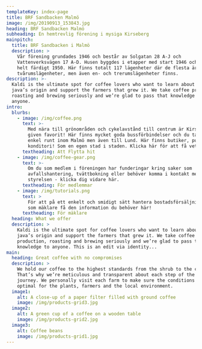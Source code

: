 ```yaml
---
templateKey: index-page
title: BRF Sandbacken Malmö
image: /img/20190913_153843.jpg
heading: BRF Sandbacken Malmö
subheading: En hemtrevlig förening i mysiga Kirseberg
mainpitch:
  title: BRF Sandbacken i Malmö
  description: >
    Vår förening grundades 1946 och består av Solgatan 28 A-J och
    Vattenverksvägen 17 A-D. Husen byggdes i etapper med start 1946 och stod
    helt färdigt 1950. Här finns totalt 117 lägenheter där de flesta är
    tvårumslägenheter, men även en- och trerumslägenheter finns.
description: >-
  Kaldi is the ultimate spot for coffee lovers who want to learn about their
  java’s origin and support the farmers that grew it. We take coffee production,
  roasting and brewing seriously and we’re glad to pass that knowledge to
  anyone.
intro:
  blurbs:
    - image: /img/coffee.png
      text: >-
        Med nära till grönområden och cykelavstånd till centrum är Kirseberg en
        given favorit! Här finns mycket goda bussförbindelser och du tar dig
        enkel runt inom Malmö men även till Lund. Här finns butiker, pubar och
        konditori! Som en egen stad i staden. Klicka här för att få veta mer.
      textheading: Att Flytta hit
    - image: /img/coffee-gear.png
      text: >-
        Om du som medlem i föreningen har funderingar kring saker som
        avfallshantering, tvättbokning eller behöver komma i kontakt med
        styrelsen - klicka dig vidare här.
      textheading: För medlemmar
    - image: /img/tutorials.png
      text: >
        För att på ett enkelt och smidigt sätt hantera bostadsförsäljning kan du
        som mäklare få den information du behöver här!
      textheading: För mäklare
  heading: What we offer
  description: >
    Kaldi is the ultimate spot for coffee lovers who want to learn about their
    java’s origin and support the farmers that grew it. We take coffee
    production, roasting and brewing seriously and we’re glad to pass that
    knowledge to anyone. This is an edit via identity...
main:
  heading: Great coffee with no compromises
  description: >
    We hold our coffee to the highest standards from the shrub to the cup.
    That’s why we’re meticulous and transparent about each step of the coffee’s
    journey. We personally visit each farm to make sure the conditions are
    optimal for the plants, farmers and the local environment.
  image1:
    alt: A close-up of a paper filter filled with ground coffee
    image: /img/products-grid3.jpg
  image2:
    alt: A green cup of a coffee on a wooden table
    image: /img/products-grid2.jpg
  image3:
    alt: Coffee beans
    image: /img/products-grid1.jpg
---
```


